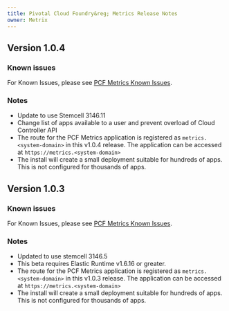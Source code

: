 ```yaml
---
title: Pivotal Cloud Foundry&reg; Metrics Release Notes
owner: Metrix
---
```


## Version 1.0.4

### Known issues
For Known Issues, please see [PCF Metrics Known Issues](../p1-v1.6/pcfmetrics_ki_1_6.html).

### Notes
* Update to use Stemcell 3146.11
* Change list of apps available to a user and prevent overload of Cloud Controller API
* The route for the PCF Metrics application is registered as `metrics.<system-domain>` in this v1.0.4 release.   The application can be accessed at `https://metrics.<system-domain>`
* The install will create a small deployment suitable for hundreds of apps. This is not configured for thousands of apps.

## Version 1.0.3

### Known issues
For Known Issues, please see [PCF Metrics Known Issues](../p1-v1.6/pcfmetrics_ki_1_6.html).

### Notes
* Updated to use stemcell 3146.5
* This beta requires Elastic Runtime v1.6.16 or greater. 
* The route for the PCF Metrics application is registered as `metrics.<system-domain>` in this v1.0.3 release.   The application can be accessed at `https://metrics.<system-domain>`
* The install will create a small deployment suitable for hundreds of apps. This is not configured for thousands of apps.
